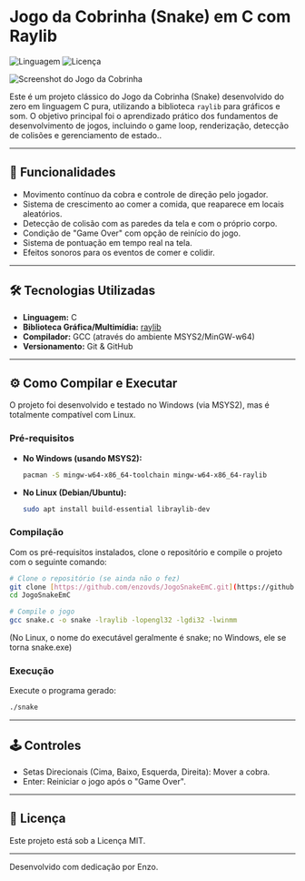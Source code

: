 # Jogo da Cobrinha (Snake) em C com Raylib

![Linguagem](https://img.shields.io/badge/Linguagem-C-blue.svg)
![Licença](https://img.shields.io/badge/Licen%C3%A7a-MIT-green.svg)

![Screenshot do Jogo da Cobrinha](https://i.imgur.com/S4RBA0s.png)

Este é um projeto clássico do Jogo da Cobrinha (Snake) desenvolvido do zero em linguagem C pura, utilizando a biblioteca `raylib` para gráficos e som. O objetivo principal foi o aprendizado prático dos fundamentos de desenvolvimento de jogos, incluindo o game loop, renderização, detecção de colisões e gerenciamento de estado..

---

## 🚀 Funcionalidades

* Movimento contínuo da cobra e controle de direção pelo jogador.
* Sistema de crescimento ao comer a comida, que reaparece em locais aleatórios.
* Detecção de colisão com as paredes da tela e com o próprio corpo.
* Condição de "Game Over" com opção de reinício do jogo.
* Sistema de pontuação em tempo real na tela.
* Efeitos sonoros para os eventos de comer e colidir.

---

## 🛠️ Tecnologias Utilizadas

* **Linguagem:** C
* **Biblioteca Gráfica/Multimídia:** [raylib](https://www.raylib.com/)
* **Compilador:** GCC (através do ambiente MSYS2/MinGW-w64)
* **Versionamento:** Git & GitHub

---

## ⚙️ Como Compilar e Executar

O projeto foi desenvolvido e testado no Windows (via MSYS2), mas é totalmente compatível com Linux.

### Pré-requisitos

* **No Windows (usando MSYS2):**
    ```bash
    pacman -S mingw-w64-x86_64-toolchain mingw-w64-x86_64-raylib
    ```

* **No Linux (Debian/Ubuntu):**
    ```bash
    sudo apt install build-essential libraylib-dev
    ```

### Compilação

Com os pré-requisitos instalados, clone o repositório e compile o projeto com o seguinte comando:

```bash
# Clone o repositório (se ainda não o fez)
git clone [https://github.com/enzovds/JogoSnakeEmC.git](https://github.com/enzovds/JogoSnakeEmC.git)
cd JogoSnakeEmC

# Compile o jogo
gcc snake.c -o snake -lraylib -lopengl32 -lgdi32 -lwinmm
```
(No Linux, o nome do executável geralmente é snake; no Windows, ele se torna snake.exe)

### Execução

Execute o programa gerado:
```bash
./snake
```
---

## 🕹️ Controles

* Setas Direcionais (Cima, Baixo, Esquerda, Direita): Mover a cobra.
* Enter: Reiniciar o jogo após o "Game Over".

---

## 📄 Licença

Este projeto está sob a Licença MIT.

---

Desenvolvido com dedicação por Enzo.
